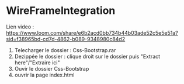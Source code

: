 # WireFrameIntegration

Lien video : https://www.loom.com/share/e6b2acd0bb734b44b03ade52c5e5e51a?sid=f38965bd-cd7d-4862-b089-9348980c84d2
1) Telecharger le dossier : Css-Bootstrap.rar
2) Dezippée le dossier : clique droit sur le dossier puis "Extract here"/"Extraire ici"
3) Ouvir le dossier Css-Bootstrap
4) ouvrir la page index.html
